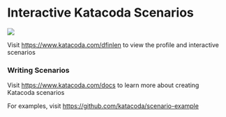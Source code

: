 # Interactive Katacoda Scenarios

[![](http://shields.katacoda.com/katacoda/dfinlen/count.svg)](https://www.katacoda.com/dfinlen "Get your profile on Katacoda.com")

Visit https://www.katacoda.com/dfinlen to view the profile and interactive scenarios

### Writing Scenarios
Visit https://www.katacoda.com/docs to learn more about creating Katacoda scenarios

For examples, visit https://github.com/katacoda/scenario-example
